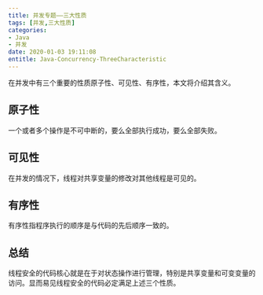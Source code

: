 ```yaml
---
title: 并发专题——三大性质
tags: [并发,三大性质]
categories:
- Java
- 并发
date: 2020-01-03 19:11:08
entitle: Java-Concurrency-ThreeCharacteristic
---
```


在并发中有三个重要的性质原子性、可见性、有序性，本文将介绍其含义。

<!--more-->


## 原子性

一个或者多个操作是不可中断的，要么全部执行成功，要么全部失败。

## 可见性

在并发的情况下，线程对共享变量的修改对其他线程是可见的。

## 有序性

有序性指程序执行的顺序是与代码的先后顺序一致的。

## 总结

线程安全的代码核心就是在于对状态操作进行管理，特别是共享变量和可变变量的访问。显而易见线程安全的代码必定满足上述三个性质。
